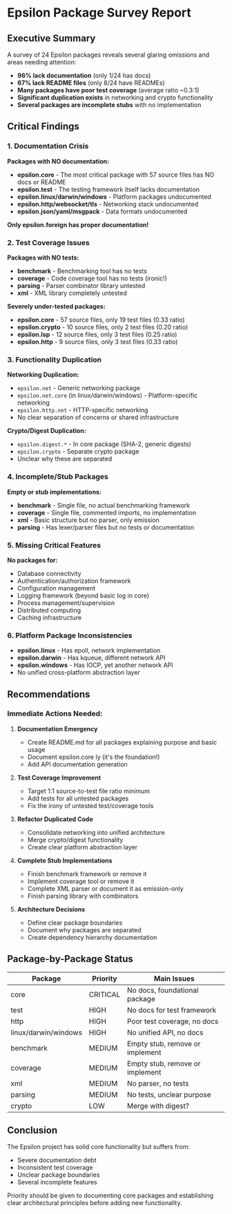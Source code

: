 # Epsilon Package Survey Report

## Executive Summary

A  survey of 24 Epsilon packages reveals several glaring omissions and areas needing attention:

- **96% lack documentation** (only 1/24 has docs)
- **67% lack README files** (only 8/24 have READMEs)
- **Many packages have poor test coverage** (average ratio ~0.3:1)
- **Significant duplication exists** in networking and crypto functionality
- **Several packages are incomplete stubs** with no implementation

## Critical Findings

### 1. Documentation Crisis

**Packages with NO documentation:**
- **epsilon.core** - The most critical package with 57 source files has NO docs or README
- **epsilon.test** - The testing framework itself lacks documentation
- **epsilon.linux/darwin/windows** - Platform packages undocumented
- **epsilon.http/websocket/tls** - Networking stack undocumented
- **epsilon.json/yaml/msgpack** - Data formats undocumented

**Only epsilon.foreign has proper documentation!**

### 2. Test Coverage Issues

**Packages with NO tests:**
- **benchmark** - Benchmarking tool has no tests
- **coverage** - Code coverage tool has no tests (ironic!)
- **parsing** - Parser combinator library untested
- **xml** - XML library completely untested

**Severely under-tested packages:**
- **epsilon.core** - 57 source files, only 19 test files (0.33 ratio)
- **epsilon.crypto** - 10 source files, only 2 test files (0.20 ratio)
- **epsilon.lsp** - 12 source files, only 3 test files (0.25 ratio)
- **epsilon.http** - 9 source files, only 3 test files (0.33 ratio)

### 3. Functionality Duplication

**Networking Duplication:**
- `epsilon.net` - Generic networking package
- `epsilon.net.core` (in linux/darwin/windows) - Platform-specific networking
- `epsilon.http.net` - HTTP-specific networking
- No clear separation of concerns or shared infrastructure

**Crypto/Digest Duplication:**
- `epsilon.digest.*` - In core package (SHA-2, generic digests)
- `epsilon.crypto` - Separate crypto package
- Unclear why these are separated

### 4. Incomplete/Stub Packages

**Empty or stub implementations:**
- **benchmark** - Single file, no actual benchmarking framework
- **coverage** - Single file, commented imports, no implementation
- **xml** - Basic structure but no parser, only emission
- **parsing** - Has lexer/parser files but no tests or documentation

### 5. Missing Critical Features

**No packages for:**
- Database connectivity
- Authentication/authorization framework
- Configuration management
- Logging framework (beyond basic log in core)
- Process management/supervision
- Distributed computing
- Caching infrastructure

### 6. Platform Package Inconsistencies

- **epsilon.linux** - Has epoll, network implementation
- **epsilon.darwin** - Has kqueue, different network API
- **epsilon.windows** - Has IOCP, yet another network API
- No unified cross-platform abstraction layer

## Recommendations

### Immediate Actions Needed:

1. **Documentation Emergency**
   - Create README.md for all packages explaining purpose and basic usage
   - Document epsilon.core ly (it's the foundation!)
   - Add API documentation generation

2. **Test Coverage Improvement**
   - Target 1:1 source-to-test file ratio minimum
   - Add tests for all untested packages
   - Fix the irony of untested test/coverage tools

3. **Refactor Duplicated Code**
   - Consolidate networking into unified architecture
   - Merge crypto/digest functionality
   - Create clear platform abstraction layer

4. **Complete Stub Implementations**
   - Finish benchmark framework or remove it
   - Implement coverage tool or remove it
   - Complete XML parser or document it as emission-only
   - Finish parsing library with combinators

5. **Architecture Decisions**
   - Define clear package boundaries
   - Document why packages are separated
   - Create dependency hierarchy documentation

## Package-by-Package Status

| Package | Priority | Main Issues |
|---------|----------|-------------|
| core | CRITICAL | No docs, foundational package |
| test | HIGH | No docs for test framework |
| http | HIGH | Poor test coverage, no docs |
| linux/darwin/windows | HIGH | No unified API, no docs |
| benchmark | MEDIUM | Empty stub, remove or implement |
| coverage | MEDIUM | Empty stub, remove or implement |
| xml | MEDIUM | No parser, no tests |
| parsing | MEDIUM | No tests, unclear purpose |
| crypto | LOW | Merge with digest? |

## Conclusion

The Epsilon project has solid core functionality but suffers from:
- Severe documentation debt
- Inconsistent test coverage
- Unclear package boundaries
- Several incomplete features

Priority should be given to documenting core packages and establishing clear architectural principles before adding new functionality.